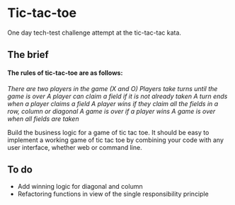 # Tic-tac-toe

One day tech-test challenge attempt at the tic-tac-tac kata.

## The brief

#### The rules of tic-tac-toe are as follows:

*There are two players in the game (X and O)*
*Players take turns until the game is over*
*A player can claim a field if it is not already taken*
*A turn ends when a player claims a field*
*A player wins if they claim all the fields in a row, column or diagonal*
*A game is over if a player wins*
*A game is over when all fields are taken*

Build the business logic for a game of tic tac toe. It should be easy to implement a working game of tic tac toe by combining your code with any user interface, whether web or command line.

## To do

- Add winning logic for diagonal and column
- Refactoring functions in view of the single responsibility principle
